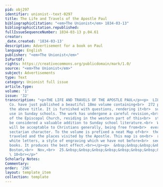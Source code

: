 ```yaml
---
pid: obj297
identifier: unionist--text-0297
title: The Life and Travels of the Apostle Paul
bibliographicCitation: "<em>The Unionist</em> 1834-03-13"
bibliographicCitation.republished: 
fullIssueSequenceNumber: 1834-03-13 p.04.61
creator: 
_date.created: '1834-03-13'
description: Advertisement for a book on Paul
language: English
publisher: "<em>The Unionist</em>"
IsPartOf: 
rights: https://creativecommons.org/publicdomain/mark/1.0/
source: "<em>The Unionist</em>"
subject: Advertisements
type: Text
category: Unionist full issue
article.type: 
volume: '1'
issue: '32'
transcription: "<p>THE LIFE AND TRAVELS OF THE APOSTLE PAUL</p><p>  LILLY, Wait, &amp;
  Co. have just published a beautiful 18mo volume containing<br>  272 pages, with
  the above title. It is furnished with questions, rendering it<br>  suitable for
  use in Sunday schools. The work has undergone a careful revision,<br>  by a clergyman
  of the Episcopal Church, residing in the western part of this<br>  state, and may
  be considered a valuable addition to Sunday school literature.<br>  We believe it
  will be acceptable to Christians generally, being free from<br>  everything of a
  sectarian character. To the volume is prefixed a neat Map of<br>  the countries
  traveled and the places visited by the Apostle. This map is on<br>  red ground with
  white letters, a style of engraving which we have not before<br>  seen in American
  books. It produces the best effect.<br></p><p>  &nbsp;&nbsp;&nbsp;&nbsp;&nbsp;&nbsp;&nbsp;&nbsp;&nbsp;&nbsp;&nbsp;
  Boston,<br>  Nov,<br>  25.&nbsp;&nbsp;&nbsp;&nbsp;&nbsp;&nbsp;&nbsp;&nbsp;&nbsp;&nbsp;&nbsp;&nbsp;&nbsp;&nbsp;&nbsp;&nbsp;&nbsp;&nbsp;&nbsp;&nbsp;&nbsp;&nbsp;&nbsp;&nbsp;&nbsp;&nbsp;&nbsp;&nbsp;&nbsp;&nbsp;&nbsp;&nbsp;&nbsp;&nbsp;&nbsp;&nbsp;&nbsp;&nbsp;&nbsp;&nbsp;&nbsp;&nbsp;&nbsp;&nbsp;&nbsp;&nbsp;&nbsp;&nbsp;&nbsp;&nbsp;&nbsp;&nbsp;&nbsp;&nbsp;&nbsp;&nbsp;<br>
  \ 18<br></p>"
Scholarly Notes: 
Commentary: 
order: '296'
layout: template_item
collection: template
---
```

